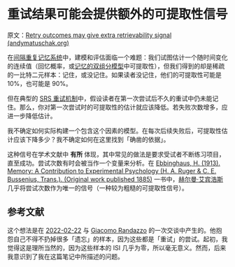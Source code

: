 # 重试结果可能会提供额外的可提取性信号

原文：[Retry outcomes may give extra retrievability signal (andymatuschak.org)](https://notes.andymatuschak.org/zq2kRQRbZ5ykqy6TWtece3NscvMdjYRUZFr)

在[间隔重复记忆系统](https://notes.andymatuschak.org/z4eXdSMJFv2qVGXSUEKH4vdcHBrLHcFY1ZGfC)中，建模和评估面临一个难题：我们试图估计一个随时间变化的连续值（回忆概率，或[记忆的双组分模型](https://notes.andymatuschak.org/z4dAUBxVn79XSWRxGZHnKRXCP5XHeX2P9sw3y)中可提取性），但我们得到的却是稀疏的一比特二元样本：记住，或没记住。如果读者没记住，他们的可提取性可能是 10%，也可能是 90%。

但在典型的 [SRS 重试机制](https://notes.andymatuschak.org/z2GB3wDnERaJr2337zGJdb5Gnr7tURrfmoxu)中，假设读者在第一次尝试后不久的重试中仍未能记住。那么，你对第一次尝试时的可提取性的估计就应该降低。若失败次数增多，应进一步降低估计。

我不确定如何实际构建一个包含这个因素的模型。在每次后续失败后，可提取性估计应该下降多少？我不确定如何在这里找到「确凿的依据」。

这种信号在学术文献中 **有所** 体现，其中常见的做法是要求受试者不断练习项目，直至成功。尝试次数有时会被当作一个变量来分析。在 [Ebbinghaus, H. (1913). Memory: A Contribution to Experimental Psychology (H. A. Ruger & C. E. Bussenius, Trans.). (Original work published 1885)](https://notes.andymatuschak.org/zKo9oLfGnps2DZxPMotN9EiTdwAi6dZrTqX) 一书中，[赫尔曼·艾宾浩斯](https://notes.andymatuschak.org/z27aRzfKv9AhrdENveH1MhBGWj9HzTe5R1pZ)几乎将尝试次数作为唯一的信号（一种较为粗糙的可提取性信号）。

## 参考文献

这个想法是在 [2022-02-22](https://notes.andymatuschak.org/zZumxAcTBYSuU7Wc5iYAaCC8dfkLLQmMDM5) 与 [Giacomo Randazzo](https://notes.andymatuschak.org/z2NzKC1UDHBSjGkyVmDJL2CNqJDKxeiFZRSJ) 的一次交谈中产生的。他抱怨自己不得不扔掉很多「遗忘」的样本，因为这些都是「重试」的尝试。起初，我觉得这是理所当然的，因为这些样本的 ISI 几乎为零，所以毫无意义。然而，后来我意识到了我在这篇笔记中所描述的问题。